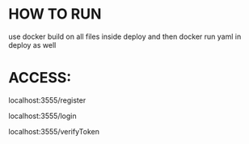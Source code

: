 # HOW TO RUN 
use docker build on all files inside deploy and then docker run
yaml in deploy as well

# ACCESS:

localhost:3555/register

localhost:3555/login

localhost:3555/verifyToken
